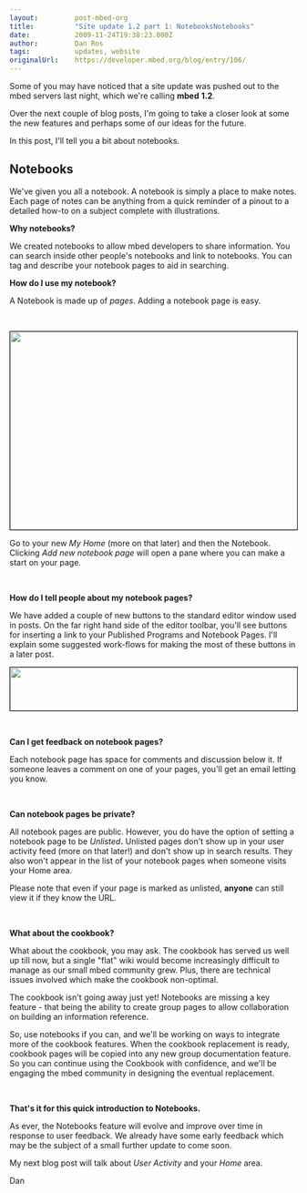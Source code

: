 ```yaml
---
layout:         post-mbed-org
title:          "Site update 1.2 part 1: NotebooksNotebooks"
date:           2009-11-24T19:38:23.000Z
author:         Dan Ros
tags:           updates, website
originalUrl:    https://developer.mbed.org/blog/entry/106/
---
```


<p>
  Some of you may have noticed that a site update was pushed out to
  the mbed servers last night, which we're calling
  <strong>mbed</strong> <strong>1.2</strong>.
</p>
<p>
  Over the next couple of blog posts, I'm going to take a closer
  look at some the new features and perhaps some of our ideas for
  the future.
</p>
<p>
  In this post, I'll tell you a bit about notebooks.
</p>
<h2>
  Notebooks
</h2>
<p>
  We've given you all a notebook. A notebook is simply a place to
  make notes. Each page of notes can be&nbsp;anything from a quick
  reminder of a pinout to a detailed how-to on a subject complete
  with illustrations.
</p>
<p>
  <strong>Why notebooks?</strong>
</p>
<p>
  We created notebooks to allow mbed developers to share
  information. You can search inside other people's notebooks and
  link to notebooks. You can tag and describe your notebook pages
  to aid in searching.
</p>
<p>
  <strong>How do I use my notebook?</strong>
</p>
<p>
  A Notebook is made up of <em>pages</em>. Adding a notebook page
  is easy.
</p>
<p>
  &nbsp;
</p>
<p>
  <img alt="" height="348" src=
  "http://mbed.org/media/uploads/dan/intro-notebook.png" style=
  "border: 1px solid black; vertical-align: middle;" width="848">
</p>
<p>
  Go to your new <em>My Home</em> (more on that later) and then the
  Notebook. Clicking <em>Add new notebook page</em> will open a
  pane where you can make a start on your page.
</p>
<p>
  &nbsp;
</p>
<p>
  <strong>How do I tell people about my notebook pages?</strong>
</p>
<p>
  We have added a couple of new buttons to the standard editor
  window used in posts. On the far right hand side of the editor
  toolbar, you'll see buttons for inserting a link to
  your&nbsp;Published Programs&nbsp;and Notebook Pages. I'll
  explain some suggested work-flows for making the most of these
  buttons in a later post.
</p>
<p>
  <strong><img alt="" height="76" src=
  "http://mbed.org/media/uploads/dan/intro-editorbuttons.png"
  style="border: 1px solid black; vertical-align: middle;" width=
  "691"></strong>
</p>
<p>
  &nbsp;
</p>
<p>
  <strong>Can I get feedback on notebook pages?</strong>
</p>
<p>
  Each notebook page has space for comments and discussion below
  it. If someone leaves a comment on one of your pages, you'll get
  an email letting you know.
</p>
<p>
  &nbsp;
</p>
<p>
  <strong>Can notebook pages be private?</strong>
</p>
<p>
  All notebook pages are public. However, you do have the option of
  setting a notebook page to be <em>Unlisted</em><strong>.</strong>
  Unlisted pages don't show up in your user activity feed (more on
  that later!) and don't show up in search results. They also won't
  appear in the list of your notebook pages when someone visits
  your Home&nbsp;area.
</p>
<p>
  Please note that even if your page is marked as unlisted,
  <strong>anyone</strong> can still view it if they know the URL.
</p>
<p>
  <strong><br></strong>
</p>
<p>
  <strong>What about the cookbook?</strong>
</p>
<p>
  What about the cookbook, you may ask. The cookbook has served us
  well up till now, but a single "flat" wiki would become
  increasingly difficult to manage as our small mbed community
  grew. Plus, there are technical issues involved which make the
  cookbook non-optimal.
</p>
<p>
  The cookbook isn't going away just yet! Notebooks are missing a
  key feature - that being the ability to create group pages to
  allow collaboration on building an information reference.
</p>
<p>
  So, use notebooks if you can, and we'll be working on ways to
  integrate more of the cookbook features. When the cookbook
  replacement is ready, cookbook pages will be copied into any new
  group documentation feature. So you&nbsp;can continue using the
  Cookbook with confidence, and we'll be engaging the mbed
  community in designing the eventual replacement.
</p>
<p>
  &nbsp;
</p>
<p>
  <strong>That's it for this quick introduction to
  Notebooks.</strong>
</p>
<p>
  As ever, the Notebooks feature will evolve and improve over time
  in response to user feedback. We already have some early feedback
  which may be the subject of a small further update to come soon.
</p>
<p>
  My next blog post will talk about <em>User Activity</em> and your
  <em>Home</em> area.
</p>
<p>
  Dan
</p>

